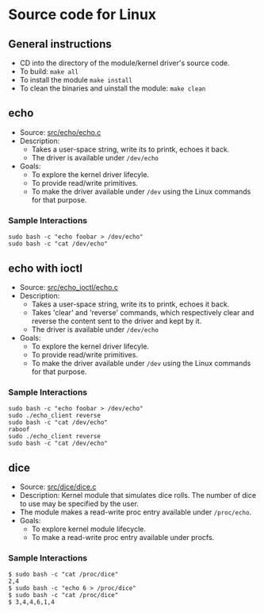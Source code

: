 # Source code for Linux 

## General instructions

- CD into the directory of the module/kernel driver's source code.
- To build: `make all`
- To install the module `make install`
- To clean the binaries and uinstall the module: `make clean` 


## echo

- Source: [src/echo/echo.c](src/echo/echo.c)
- Description: 
  - Takes a user-space string, write its to printk, echoes it back.
  - The driver is available under `/dev/echo`
- Goals:
    - To explore the kernel driver lifecyle.
    - To provide read/write primitives.
    - To make the driver available under `/dev` using the 
      Linux commands for that purpose.

### Sample Interactions


```
sudo bash -c "echo foobar > /dev/echo"
sudo bash -c "cat /dev/echo"
```

## echo with ioctl

- Source: [src/echo_ioctl/echo.c](src/echo_ioctl/echo.c)
- Description: 
  - Takes a user-space string, write its to printk, echoes it back.
  - Takes 'clear' and 'reverse' commands, which respectively clear and reverse
    the content sent to the driver and kept by it.
  - The driver is available under `/dev/echo`
- Goals:
    - To explore the kernel driver lifecyle.
    - To provide read/write primitives.
    - To make the driver available under `/dev` using the 
      Linux commands for that purpose.

### Sample Interactions


```
sudo bash -c "echo foobar > /dev/echo"
sudo ./echo_client reverse
sudo bash -c "cat /dev/echo"
raboof
sudo ./echo_client reverse
sudo bash -c "cat /dev/echo"

```



## dice

- Source: [src/dice/dice.c](src/dice/dice.c)
- Description: Kernel module that simulates dice rolls. The number of 
  dice to use may be specified by the user.
- The module makes a read-write proc entry available under `/proc/echo`.
- Goals:
    - To explore kernel module lifecycle.
    - To make a read-write proc entry available under procfs.

### Sample Interactions

```
$ sudo bash -c "cat /proc/dice"
2,4
$ sudo bash -c "echo 6 > /proc/dice"
$ sudo bash -c "cat /proc/dice"
$ 3,4,4,6,1,4
```

